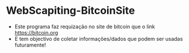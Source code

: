 # WebScapiting-BitcoinSite
- Este programa faz requização no site de bitcoin que o link https://bitcoin.org
- E tem objectivo de coletar informações/dados que podem ser usadas futuramente!
